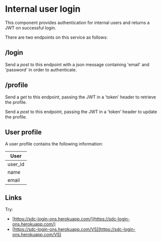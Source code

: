 # Internal user login
This component provides authentication for internal users and returns a JWT on successful login.

There are two endpoints on this service as follows:

## /login

Send a *post* to this endpoint with a json message containing 'email' and 'password' in order to authenticate.

## /profile

Send a *get* to this endpoint, passing the JWT in a 'token' header to retrieve the profile.

Send a *post* to this endpoint, passing the JWT in a 'token' header to update the profile.

## User profile

A user profile contains the following information:

| User           |
| -------------- |
| user_id        |
| name           |
| email          |

## Links

Try:
 * [https://sdc-login-ons.herokuapp.com/](https://sdc-login-ons.herokuapp.com/)
 * [https://sdc-login-ons.herokuapp.com/VS](https://sdc-login-ons.herokuapp.com/VS)
